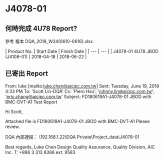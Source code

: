 # J4078-01

## 何時完成 4U78 Report?

參考 複本 DQA\_2018\_W24\(0610-0616\).xlsx

| Product No. | Start Date | Finish Date |
| --- | --- |
| J4078-01 4U78 JBOD \(J4108-01\) | 2018-04-18 | 2018-06-22 |

## 已寄出 Report

From: luke \[mailto:luke.chen@aicipc.com.tw\] Sent: Tuesday, June 19, 2018 4:33 PM To: 'Scott Lin-DQA' Cc: 'Piero Hsu'; 'johnny.lin@aicipc.com.tw'; 'eric.chang@aicipc.com.tw' Subject: FD180619A1-J4078-01 JBOD with BMC-DVT-A1 Test Report

Hi Scott,

Attached file is FD180619A1-J4078-01 JBOD with BMC-DVT-A1 Please review.

DQA 內部連結： \192.168.1.22\DQA Private\Project\_data\J4078-01

Best regards, Luke Chen Design Quality Assurance, Quality Division, AIC Inc. T: +886 3 313 8386 ext. 9583



